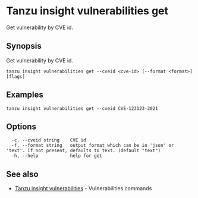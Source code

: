# Tanzu insight vulnerabilities get

Get vulnerability by CVE id.

## <a id='synopsis'></a>Synopsis

Get vulnerability by CVE id.

```
tanzu insight vulnerabilities get --cveid <cve-id> [--format <format>] [flags]
```

## <a id='examples'></a>Examples

```
tanzu insight vulnerabilities get --cveid CVE-123123-2021
```

## <a id='options'></a>Options

```
  -c, --cveid string    CVE id
  -f, --format string   output format which can be in 'json' or 'text'. If not present, defaults to text. (default "text")
  -h, --help            help for get
```

## <a id='see-also'></a>See also

* [Tanzu insight vulnerabilities](insight-vulnerabilities.md)	 - Vulnerabilities commands
